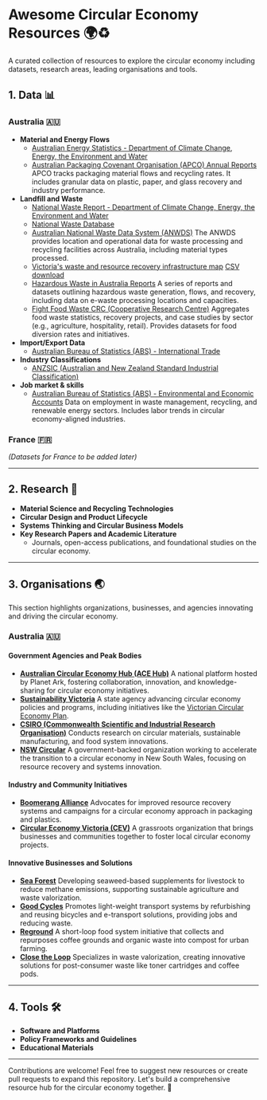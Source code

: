 # Awesome Circular Economy Resources 🌍♻️

A curated collection of resources to explore the circular economy including datasets, research areas, leading organisations and tools.

## 1. Data 📊

### Australia 🇦🇺
- **Material and Energy Flows**  
  - [Australian Energy Statistics - Department of Climate Change, Energy, the Environment and Water](https://www.dcceew.gov.au/energy/statistics)
  - [Australian Packaging Covenant Organisation (APCO) Annual Reports](https://apco.org.au/resources) APCO tracks packaging material flows and recycling rates. It includes granular data on plastic, paper, and glass recovery and industry performance.
- **Landfill and Waste**  
  - [National Waste Report - Department of Climate Change, Energy, the Environment and Water](https://www.dcceew.gov.au/environment/protection/waste/national-waste-reports)  
  - [National Waste Database](https://www.environment.gov.au/protection/waste-resource-recovery/national-waste-reports/data)
  - [Australian National Waste Data System (ANWDS)](https://www.dcceew.gov.au/environment/protection/waste/anwds) The ANWDS provides location and operational data for waste processing and recycling facilities across Australia, including material types processed.
  - [Victoria's waste and resource recovery infrastructure map](https://www.vic.gov.au/victorias-waste-and-resource-recovery-infrastructure-map) [CSV download](https://www.vic.gov.au/sites/default/files/2024-11/Victoria%27s-waste-and-resource-recovery-infrastructure-map-data-October-2024.csv)
  - [Hazardous Waste in Australia Reports](https://www.dcceew.gov.au/environment/protection/hazardous-waste/publications) A series of reports and datasets outlining hazardous waste generation, flows, and recovery, including data on e-waste processing locations and capacities.
  - [Fight Food Waste CRC (Cooperative Research Centre)](https://fightfoodwastecrc.com.au) Aggregates food waste statistics, recovery projects, and case studies by sector (e.g., agriculture, hospitality, retail). Provides datasets for food diversion rates and initiatives.
- **Import/Export Data**  
  - [Australian Bureau of Statistics (ABS) - International Trade](https://www.abs.gov.au/statistics/industry/international-trade)  
- **Industry Classifications**  
  - [ANZSIC (Australian and New Zealand Standard Industrial Classification)](https://www.abs.gov.au/anzsic)  
- **Job market & skills**
  - [Australian Bureau of Statistics (ABS) - Environmental and Economic Accounts](https://www.abs.gov.au/statistics) Data on employment in waste management, recycling, and renewable energy sectors. Includes labor trends in circular economy-aligned industries.


### France 🇫🇷
*(Datasets for France to be added later)*

---

## 2. Research 🧠
- **Material Science and Recycling Technologies**  
- **Circular Design and Product Lifecycle**  
- **Systems Thinking and Circular Business Models**  
- **Key Research Papers and Academic Literature**  
  - Journals, open-access publications, and foundational studies on the circular economy.

---

## 3. Organisations 🌏
This section highlights organizations, businesses, and agencies innovating and driving the circular economy.

### Australia 🇦🇺

#### Government Agencies and Peak Bodies
- **[Australian Circular Economy Hub (ACE Hub)](https://www.acehub.org.au)** A national platform hosted by Planet Ark, fostering collaboration, innovation, and knowledge-sharing for circular economy initiatives.  
- **[Sustainability Victoria](https://www.sustainability.vic.gov.au)** A state agency advancing circular economy policies and programs, including initiatives like the [Victorian Circular Economy Plan](https://www.vic.gov.au/victorias-plan-circular-economy).  
- **[CSIRO (Commonwealth Scientific and Industrial Research Organisation)](https://www.csiro.au)** Conducts research on circular materials, sustainable manufacturing, and food system innovations.  
- **[NSW Circular](https://www.nswcircular.org)** A government-backed organization working to accelerate the transition to a circular economy in New South Wales, focusing on resource recovery and systems innovation.  
  
#### Industry and Community Initiatives
- **[Boomerang Alliance](https://www.boomerangalliance.org.au)** Advocates for improved resource recovery systems and campaigns for a circular economy approach in packaging and plastics.
- **[Circular Economy Victoria (CEV)](https://www.cev.org.au)** A grassroots organization that brings businesses and communities together to foster local circular economy projects.  

#### Innovative Businesses and Solutions
- **[Sea Forest](https://seaforest.com.au)** Developing seaweed-based supplements for livestock to reduce methane emissions, supporting sustainable agriculture and waste valorization.  
- **[Good Cycles](https://goodcycles.org.au)** Promotes light-weight transport systems by refurbishing and reusing bicycles and e-transport solutions, providing jobs and reducing waste.  
- **[Reground](https://reground.com.au)** A short-loop food system initiative that collects and repurposes coffee grounds and organic waste into compost for urban farming.  
- **[Close the Loop](https://www.closetheloop.com.au)** Specializes in waste valorization, creating innovative solutions for post-consumer waste like toner cartridges and coffee pods.  

---

## 4. Tools 🛠️
- **Software and Platforms**  
- **Policy Frameworks and Guidelines**  
- **Educational Materials**

---

Contributions are welcome! Feel free to suggest new resources or create pull requests to expand this repository. Let's build a comprehensive resource hub for the circular economy together. 🌟
